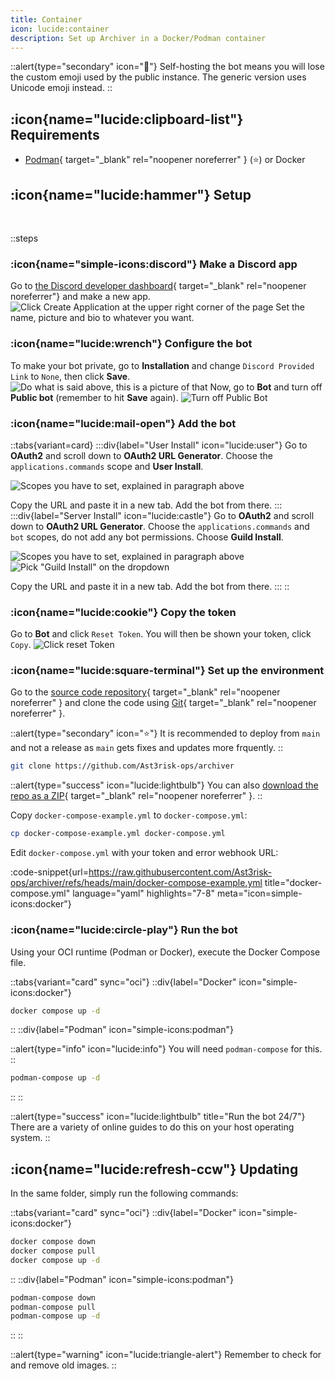 ```yaml
---
title: Container
icon: lucide:container
description: Set up Archiver in a Docker/Podman container
---
```


::alert{type="secondary" icon="👤"}
Self-hosting the bot means you will lose the custom emoji used by the public instance. The generic version uses Unicode emoji instead.
::

## :icon{name="lucide:clipboard-list"} Requirements

- [Podman](https://podman.io){ target="\_blank" rel="noopener noreferrer" } (⭐) or Docker

## :icon{name="lucide:hammer"} Setup

<br>

::steps

### :icon{name="simple-icons:discord"} Make a Discord app

Go to [the Discord developer dashboard](https://discord.com/developers/applications){ target="\_blank" rel="noopener noreferrer"} and make a new app.
![Click Create Application at the upper right corner of the page](/assets/img/makinganapp.png)
Set the name, picture and bio to whatever you want.

### :icon{name="lucide:wrench"} Configure the bot

To make your bot private, go to **Installation** and change `Discord Provided Link` to `None`, then click **Save**.
![Do what is said above, this is a picture of that](/assets/img/installationurl.png)
Now, go to **Bot** and turn off **Public bot** (remember to hit **Save** again).
![Turn off Public Bot](/assets/img/publicbot.png)

### :icon{name="lucide:mail-open"} Add the bot

::tabs{variant=card}
:::div{label="User Install" icon="lucide:user"}
Go to **OAuth2** and scroll down to **OAuth2 URL Generator**. Choose the `applications.commands` scope and **User Install**.

![Scopes you have to set, explained in paragraph above](/assets/img/scopes.png)

Copy the URL and paste it in a new tab. Add the bot from there.
:::
:::div{label="Server Install" icon="lucide:castle"}
Go to **OAuth2** and scroll down to **OAuth2 URL Generator**. Choose the `applications.commands` and `bot` scopes, do not add any bot permissions. Choose **Guild Install**.

![Scopes you have to set, explained in paragraph above](/assets/img/guildscopes.png)
![Pick "Guild Install" on the dropdown](/assets/img/guild.png)

Copy the URL and paste it in a new tab. Add the bot from there.
:::
::

### :icon{name="lucide:cookie"} Copy the token

Go to **Bot** and click `Reset Token`. You will then be shown your token, click `Copy`.
![Click reset Token](/assets/img/token.png)

### :icon{name="lucide:square-terminal"} Set up the environment

Go to the [source code repository](https://github.com/Ast3risk-ops/archiver){ target="\_blank" rel="noopener noreferrer" } and clone the code using [Git](https://git-scm.com){ target="\_blank" rel="noopener noreferrer" }.

::alert{type="secondary" icon="⭐"}
It is recommended to deploy from `main` and not a release as `main` gets fixes and updates more frquently.
::

```sh
git clone https://github.com/Ast3risk-ops/archiver
```

::alert{type="success" icon="lucide:lightbulb"}
You can also [download the repo as a ZIP](https://github.com/Ast3risk-ops/archiver/archive/refs/heads/main.zip){ target="\_blank" rel="noopener noreferrer" }.
::

Copy `docker-compose-example.yml` to `docker-compose.yml`:

```sh
cp docker-compose-example.yml docker-compose.yml
```

Edit `docker-compose.yml` with your token and error webhook URL:

:code-snippet{url=https://raw.githubusercontent.com/Ast3risk-ops/archiver/refs/heads/main/docker-compose-example.yml title="docker-compose.yml" language="yaml" highlights="7-8" meta="icon=simple-icons:docker"}

### :icon{name="lucide:circle-play"} Run the bot

Using your OCI runtime (Podman or Docker), execute the Docker Compose file.

::tabs{variant="card" sync="oci"}
::div{label="Docker" icon="simple-icons:docker"}

```sh
docker compose up -d
```

::
::div{label="Podman" icon="simple-icons:podman"}

::alert{type="info" icon="lucide:info"}
You will need `podman-compose` for this.
::

```sh
podman-compose up -d
```

::
::

::alert{type="success" icon="lucide:lightbulb" title="Run the bot 24/7"}
There are a variety of online guides to do this on your host operating system.
::

## :icon{name="lucide:refresh-ccw"} Updating

In the same folder, simply run the following commands:

::tabs{variant="card" sync="oci"}
::div{label="Docker" icon="simple-icons:docker"}

```sh
docker compose down
docker compose pull
docker compose up -d
```

::
::div{label="Podman" icon="simple-icons:podman"}

```sh
podman-compose down
podman-compose pull
podman-compose up -d
```

::
::

::alert{type="warning" icon="lucide:triangle-alert"}
Remember to check for and remove old images.
::
